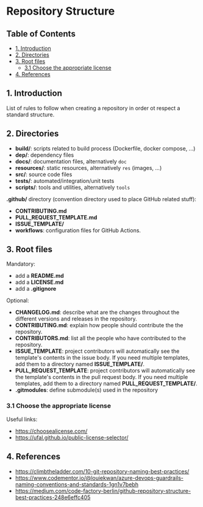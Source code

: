 # Repository Structure <!-- omit in toc -->

## Table of Contents <!-- omit in toc -->

- [1. Introduction](#1-introduction)
- [2. Directories](#2-directories)
- [3. Root files](#3-root-files)
  - [3.1 Choose the appropriate license](#31-choose-the-appropriate-license)
- [4. References](#4-references)

## 1. Introduction

List of rules to follow when creating a repository in order ot respect a standard structure.

## 2. Directories

- **build/**: scripts related to build process (Dockerfile, docker compose, ...)
- **dep/**: dependency files
- **docs/**: documentation files, alternatively `doc`
- **resources/**: static resources, alternatively `res` (images, ...)
- **src/**: source code files
- **tests/**: automated/integration/unit tests
- **scripts/**: tools and utilities, alternatively `tools`

**.github/** directory (convention directory used to place GitHub related stuff):
- **CONTRIBUTING.md**
- **PULL_REQUEST_TEMPLATE.md**
- **ISSUE_TEMPLATE/**
- **workflows**: configuration files for GitHub Actions.

## 3. Root files

Mandatory:
- add a **README.md**
- add a **LICENSE.md**
- add a **.gitignore**

Optional:
- **CHANGELOG.md**: describe what are the changes throughout the different versions and releases in the repository.
- **CONTRIBUTING.md**: explain how people should contribute the the repository.
- **CONTRIBUTORS.md**: list all the people who have contributed to the repository.
- **ISSUE_TEMPLATE**: project contributors will automatically see the template's contents in the issue body. If you need multiple templates, add them to a directory named **ISSUE_TEMPLATE/**.
- **PULL_REQUEST_TEMPLATE**: project contributors will automatically see the template's contents in the pull request body. If you need multiple templates, add them to a directory named **PULL_REQUEST_TEMPLATE/**.
- **.gitmodules**: define submodule(s) used in the repository

### 3.1 Choose the appropriate license

Useful links:
- https://choosealicense.com/
- https://ufal.github.io/public-license-selector/

## 4. References

- https://climbtheladder.com/10-git-repository-naming-best-practices/
- https://www.codementor.io/@louiekwan/azure-devops-guardrails-naming-conventions-and-standards-1gn1v7bebh
- https://medium.com/code-factory-berlin/github-repository-structure-best-practices-248e6effc405

